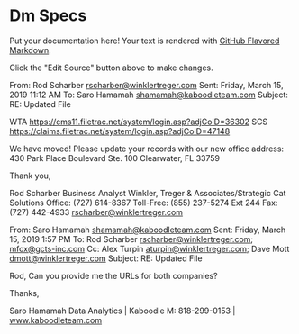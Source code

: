 # Dm Specs

Put your documentation here! Your text is rendered with [GitHub Flavored Markdown](https://help.github.com/articles/github-flavored-markdown).

Click the "Edit Source" button above to make changes.

From: Rod Scharber <rscharber@winklertreger.com>
Sent: Friday, March 15, 2019 11:12 AM
To: Saro Hamamah <shamamah@kaboodleteam.com>
Subject: RE: Updated File

WTA
https://cms11.filetrac.net/system/login.asp?adjCoID=36302
SCS
https://claims.filetrac.net/system/login.asp?adjCoID=47148

We have moved! Please update your records with our new office address:
430 Park Place Boulevard Ste. 100 Clearwater, FL 33759

Thank you,

Rod Scharber
Business Analyst
Winkler, Treger & Associates/Strategic Cat Solutions
Office: (727) 614-8367
Toll-Free: (855) 237-5274 Ext 244
Fax: (727) 442-4933
rscharber@winklertreger.com

From: Saro Hamamah <shamamah@kaboodleteam.com>
Sent: Friday, March 15, 2019 1:57 PM
To: Rod Scharber <rscharber@winklertreger.com>; mfox@gcts-inc.com
Cc: Alex Turpin <aturpin@winklertreger.com>; Dave Mott <dmott@winklertreger.com>
Subject: RE: Updated File

Rod,
Can you provide me the URLs for both companies?

Thanks,

Saro Hamamah
Data Analytics | Kaboodle
M: 818-299-0153 | www.kaboodleteam.com
